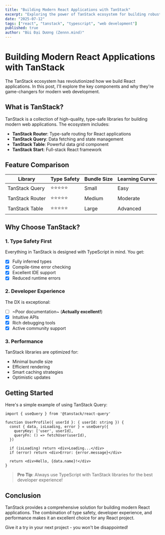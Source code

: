 ```yaml
---
title: "Building Modern React Applications with TanStack"
excerpt: "Exploring the power of TanStack ecosystem for building robust, type-safe React applications with excellent developer experience."
date: "2025-07-12"
tags: ["react", "tanstack", "typescript", "web development"]
published: true
author: "Bùi Đại Dương (Zennn.mind)"
---
```


# Building Modern React Applications with TanStack

The TanStack ecosystem has revolutionized how we build React applications. In this post, I'll explore the key components and why they're game-changers for modern web development.

## What is TanStack?

TanStack is a collection of high-quality, type-safe libraries for building modern web applications. The ecosystem includes:

- **TanStack Router**: Type-safe routing for React applications
- **TanStack Query**: Data fetching and state management
- **TanStack Table**: Powerful data grid component
- **TanStack Start**: Full-stack React framework

## Feature Comparison

| Library | Type Safety | Bundle Size | Learning Curve |
|---------|-------------|-------------|---------------|
| TanStack Query | ⭐⭐⭐⭐⭐ | Small | Easy |
| TanStack Router | ⭐⭐⭐⭐⭐ | Medium | Moderate |
| TanStack Table | ⭐⭐⭐⭐⭐ | Large | Advanced |

## Why Choose TanStack?

### 1. Type Safety First

Everything in TanStack is designed with TypeScript in mind. You get:

- [x] Fully inferred types
- [x] Compile-time error checking
- [x] Excellent IDE support
- [x] Reduced runtime errors

### 2. Developer Experience

The DX is exceptional:

- [ ] ~Poor documentation~ (**Actually excellent!**)
- [x] Intuitive APIs
- [x] Rich debugging tools
- [x] Active community support

### 3. Performance

TanStack libraries are optimized for:

- Minimal bundle size
- Efficient rendering
- Smart caching strategies
- Optimistic updates

## Getting Started

Here's a simple example of using TanStack Query:

```tsx
import { useQuery } from '@tanstack/react-query'

function UserProfile({ userId }: { userId: string }) {
  const { data, isLoading, error } = useQuery({
    queryKey: ['user', userId],
    queryFn: () => fetchUser(userId),
  })

  if (isLoading) return <div>Loading...</div>
  if (error) return <div>Error: {error.message}</div>

  return <div>Hello, {data.name}!</div>
}
```

> **Pro Tip**: Always use TypeScript with TanStack libraries for the best developer experience!

## Conclusion

TanStack provides a comprehensive solution for building modern React applications. The combination of type safety, developer experience, and performance makes it an excellent choice for any React project.

Give it a try in your next project - you won't be disappointed! 